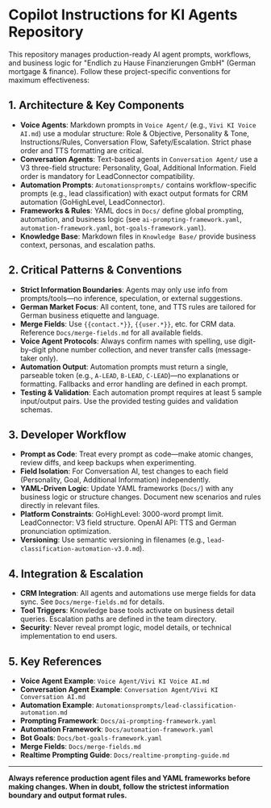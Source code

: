 
# Copilot Instructions for KI Agents Repository

This repository manages production-ready AI agent prompts, workflows, and business logic for "Endlich zu Hause Finanzierungen GmbH" (German mortgage & finance). Follow these project-specific conventions for maximum effectiveness:

## 1. Architecture & Key Components
- **Voice Agents**: Markdown prompts in `Voice Agent/` (e.g., `Vivi KI Voice AI.md`) use a modular structure: Role & Objective, Personality & Tone, Instructions/Rules, Conversation Flow, Safety/Escalation. Strict phase order and TTS formatting are critical.
- **Conversation Agents**: Text-based agents in `Conversation Agent/` use a V3 three-field structure: Personality, Goal, Additional Information. Field order is mandatory for LeadConnector compatibility.
- **Automation Prompts**: `Automationsprompts/` contains workflow-specific prompts (e.g., lead classification) with exact output formats for CRM automation (GoHighLevel, LeadConnector).
- **Frameworks & Rules**: YAML docs in `Docs/` define global prompting, automation, and business logic (see `ai-prompting-framework.yaml`, `automation-framework.yaml`, `bot-goals-framework.yaml`).
- **Knowledge Base**: Markdown files in `Knowledge Base/` provide business context, personas, and escalation paths.

## 2. Critical Patterns & Conventions
- **Strict Information Boundaries**: Agents may only use info from prompts/tools—no inference, speculation, or external suggestions.
- **German Market Focus**: All content, tone, and TTS rules are tailored for German business etiquette and language.
- **Merge Fields**: Use `{{contact.*}}`, `{{user.*}}`, etc. for CRM data. Reference `Docs/merge-fields.md` for all available fields.
- **Voice Agent Protocols**: Always confirm names with spelling, use digit-by-digit phone number collection, and never transfer calls (message-taker only).
- **Automation Output**: Automation prompts must return a single, parseable token (e.g., `A-LEAD`, `B-LEAD`, `C-LEAD`)—no explanations or formatting. Fallbacks and error handling are defined in each prompt.
- **Testing & Validation**: Each automation prompt requires at least 5 sample input/output pairs. Use the provided testing guides and validation schemas.

## 3. Developer Workflow
- **Prompt as Code**: Treat every prompt as code—make atomic changes, review diffs, and keep backups when experimenting.
- **Field Isolation**: For Conversation AI, test changes to each field (Personality, Goal, Additional Information) independently.
- **YAML-Driven Logic**: Update YAML frameworks (`Docs/`) with any business logic or structure changes. Document new scenarios and rules directly in relevant files.
- **Platform Constraints**: GoHighLevel: 3000-word prompt limit. LeadConnector: V3 field structure. OpenAI API: TTS and German pronunciation optimization.
- **Versioning**: Use semantic versioning in filenames (e.g., `lead-classification-automation-v3.0.md`).

## 4. Integration & Escalation
- **CRM Integration**: All agents and automations use merge fields for data sync. See `Docs/merge-fields.md` for details.
- **Tool Triggers**: Knowledge base tools activate on business detail queries. Escalation paths are defined in the team directory.
- **Security**: Never reveal prompt logic, model details, or technical implementation to end users.

## 5. Key References
- **Voice Agent Example**: `Voice Agent/Vivi KI Voice AI.md`
- **Conversation Agent Example**: `Conversation Agent/Vivi KI Conversation AI.md`
- **Automation Example**: `Automationsprompts/lead-classification-automation.md`
- **Prompting Framework**: `Docs/ai-prompting-framework.yaml`
- **Automation Framework**: `Docs/automation-framework.yaml`
- **Bot Goals**: `Docs/bot-goals-framework.yaml`
- **Merge Fields**: `Docs/merge-fields.md`
- **Realtime Prompting Guide**: `Docs/realtime-prompting-guide.md`

---
**Always reference production agent files and YAML frameworks before making changes. When in doubt, follow the strictest information boundary and output format rules.**